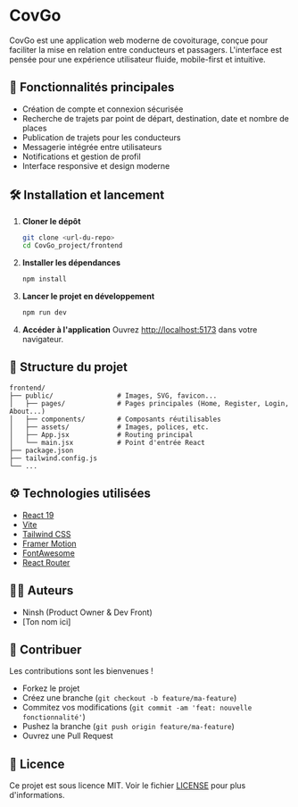 # CovGo

CovGo est une application web moderne de covoiturage, conçue pour faciliter la mise en relation entre conducteurs et passagers. L'interface est pensée pour une expérience utilisateur fluide, mobile-first et intuitive.

## 🚗 Fonctionnalités principales
- Création de compte et connexion sécurisée
- Recherche de trajets par point de départ, destination, date et nombre de places
- Publication de trajets pour les conducteurs
- Messagerie intégrée entre utilisateurs
- Notifications et gestion de profil
- Interface responsive et design moderne

## 🛠️ Installation et lancement

1. **Cloner le dépôt**
   ```bash
   git clone <url-du-repo>
   cd CovGo_project/frontend
   ```
2. **Installer les dépendances**
   ```bash
   npm install
   ```
3. **Lancer le projet en développement**
   ```bash
   npm run dev
   ```
4. **Accéder à l'application**
   Ouvrez [http://localhost:5173](http://localhost:5173) dans votre navigateur.

## 📁 Structure du projet

```
frontend/
├── public/                # Images, SVG, favicon...
│   ├── pages/             # Pages principales (Home, Register, Login, About...)
│   ├── components/        # Composants réutilisables
│   ├── assets/            # Images, polices, etc.
│   ├── App.jsx            # Routing principal
│   └── main.jsx           # Point d'entrée React
├── package.json
├── tailwind.config.js
└── ...
```

## ⚙️ Technologies utilisées
- [React 19](https://react.dev/)
- [Vite](https://vitejs.dev/)
- [Tailwind CSS](https://tailwindcss.com/)
- [Framer Motion](https://www.framer.com/motion/)
- [FontAwesome](https://fontawesome.com/)
- [React Router](https://reactrouter.com/)

## 👨‍💻 Auteurs
- Ninsh (Product Owner & Dev Front)
- [Ton nom ici]

## 🤝 Contribuer
Les contributions sont les bienvenues !
- Forkez le projet
- Créez une branche (`git checkout -b feature/ma-feature`)
- Commitez vos modifications (`git commit -am 'feat: nouvelle fonctionnalité'`)
- Pushez la branche (`git push origin feature/ma-feature`)
- Ouvrez une Pull Request

## 📄 Licence
Ce projet est sous licence MIT. Voir le fichier [LICENSE](LICENSE) pour plus d'informations.
